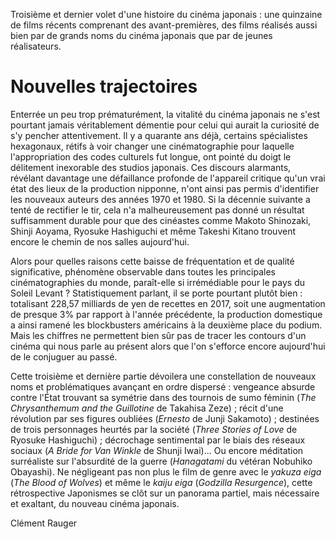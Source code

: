 Troisième et dernier volet d'une histoire du cinéma japonais&nbsp;: une quinzaine de films récents comprenant des avant-premières, des films réalisés aussi bien par de grands noms du cinéma japonais que par de jeunes réalisateurs.

# Nouvelles trajectoires

Enterrée un peu trop prématurément, la vitalité du cinéma japonais ne s'est pourtant jamais véritablement démentie pour celui qui aurait la curiosité de s'y pencher attentivement. Il y a quarante ans déjà, certains spécialistes hexagonaux, rétifs à voir changer une cinématographie pour laquelle l'appropriation des codes culturels fut longue, ont pointé du doigt le délitement inexorable des studios japonais. Ces discours alarmants, révélant davantage une défaillance profonde de l'appareil critique qu'un vrai état des lieux de la production nipponne, n'ont ainsi pas permis d'identifier les nouveaux auteurs des années 1970 et 1980. Si la décennie suivante a tenté de rectifier le tir, cela n'a malheureusement pas donné un résultat suffisamment durable pour que des cinéastes comme Makoto Shinozaki, Shinji Aoyama, Ryosuke Hashiguchi et même Takeshi Kitano trouvent encore le chemin de nos salles aujourd'hui.

Alors pour quelles raisons cette baisse de fréquentation et de qualité significative, phénomène observable dans toutes les principales cinématographies du monde, paraît-elle si irrémédiable pour le pays du Soleil Levant&nbsp;? Statistiquement parlant, il se porte pourtant plutôt bien&nbsp;: totalisant 228,57 milliards de yen de recettes en 2017, soit une augmentation de presque 3% par rapport à l'année précédente, la production domestique a ainsi ramené les blockbusters américains à la deuxième place du podium. Mais les chiffres ne permettent bien sûr pas de tracer les contours d'un cinéma qui nous parle au présent alors que l'on s'efforce encore aujourd'hui de le conjuguer au passé.

Cette troisième et dernière partie dévoilera une constellation de nouveaux noms et problématiques avançant en ordre dispersé&nbsp;: vengeance absurde contre l'État trouvant sa symétrie dans des tournois de sumo féminin (*The Chrysanthemum and the Guillotine* de Takahisa Zeze)&nbsp;; récit d'une révolution par ses figures oubliées (*Ernesto* de Junji Sakamoto)&nbsp;; destinées de trois personnages heurtés par la société (*Three Stories of Love* de Ryosuke Hashiguchi)&nbsp;; décrochage sentimental par le biais des réseaux sociaux (*A Bride for Van Winkle* de Shunji Iwai)... Ou encore méditation surréaliste sur l'absurdité de la guerre (*Hanagatami* du vétéran Nobuhiko Obayashi). Ne négligeant pas non plus le film de genre avec le *yakuza eiga* (*The Blood of Wolves*) et même le *kaiju eiga* (*Godzilla Resurgence*), cette rétrospective Japonismes se clôt sur un panorama partiel, mais nécessaire et exaltant, du nouveau cinéma japonais.

Clément Rauger